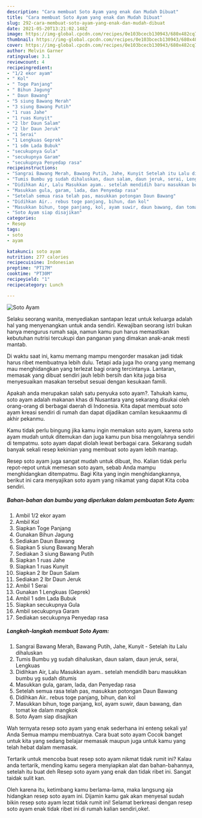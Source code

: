 ```yaml
---
description: "Cara membuat Soto Ayam yang enak dan Mudah Dibuat"
title: "Cara membuat Soto Ayam yang enak dan Mudah Dibuat"
slug: 292-cara-membuat-soto-ayam-yang-enak-dan-mudah-dibuat
date: 2021-05-20T13:21:02.148Z
image: https://img-global.cpcdn.com/recipes/0e103bcecb130943/680x482cq70/soto-ayam-foto-resep-utama.jpg
thumbnail: https://img-global.cpcdn.com/recipes/0e103bcecb130943/680x482cq70/soto-ayam-foto-resep-utama.jpg
cover: https://img-global.cpcdn.com/recipes/0e103bcecb130943/680x482cq70/soto-ayam-foto-resep-utama.jpg
author: Melvin Garner
ratingvalue: 3.1
reviewcount: 4
recipeingredient:
- "1/2 ekor ayam"
- " Kol"
- " Toge Panjang"
- " Bihun Jagung"
- " Daun Bawang"
- "5 siung Bawang Merah"
- "3 siung Bawang Putih"
- "1 ruas Jahe"
- "1 ruas Kunyit"
- "2 lbr Daun Salam"
- "2 lbr Daun Jeruk"
- "1 Serai"
- "1 Lengkuas Geprek"
- "1 sdm Lada Bubuk"
- "secukupnya Gula"
- "secukupnya Garam"
- "secukupnya Penyedap rasa"
recipeinstructions:
- "Sangrai Bawang Merah, Bawang Putih, Jahe, Kunyit Setelah itu Lalu dihaluskan"
- "Tumis Bumbu yg sudah dihaluskan, daun salam, daun jeruk, serai, Lengkuas"
- "Didihkan Air, Lalu Masukkan ayam.. setelah mendidih baru masukkan bumbu yg sudah ditumis"
- "Masukkan gula, garam, lada, dan Penyedap rasa"
- "Setelah semua rasa telah pas, masukkan potongan Daun Bawang"
- "Didihkan Air.. rebus toge panjang, bihun, dan kol"
- "Masukkan bihun, toge panjang, kol, ayam suwir, daun bawang, dan tomat ke dalam mangkok"
- "Soto Ayam siap disajikan"
categories:
- Resep
tags:
- soto
- ayam

katakunci: soto ayam 
nutrition: 277 calories
recipecuisine: Indonesian
preptime: "PT17M"
cooktime: "PT30M"
recipeyield: "1"
recipecategory: Lunch

---
```



![Soto Ayam](https://img-global.cpcdn.com/recipes/0e103bcecb130943/680x482cq70/soto-ayam-foto-resep-utama.jpg)

Selaku seorang wanita, menyediakan santapan lezat untuk keluarga adalah hal yang menyenangkan untuk anda sendiri. Kewajiban seorang istri bukan hanya mengurus rumah saja, namun kamu pun harus memastikan kebutuhan nutrisi tercukupi dan panganan yang dimakan anak-anak mesti mantab.

Di waktu  saat ini, kamu memang mampu mengorder masakan jadi tidak harus ribet membuatnya lebih dulu. Tetapi ada juga lho orang yang memang mau menghidangkan yang terlezat bagi orang tercintanya. Lantaran, memasak yang dibuat sendiri jauh lebih bersih dan kita juga bisa menyesuaikan masakan tersebut sesuai dengan kesukaan famili. 



Apakah anda merupakan salah satu penyuka soto ayam?. Tahukah kamu, soto ayam adalah makanan khas di Nusantara yang sekarang disukai oleh orang-orang di berbagai daerah di Indonesia. Kita dapat membuat soto ayam kreasi sendiri di rumah dan dapat dijadikan camilan kesukaanmu di akhir pekanmu.

Kamu tidak perlu bingung jika kamu ingin memakan soto ayam, karena soto ayam mudah untuk ditemukan dan juga kamu pun bisa mengolahnya sendiri di tempatmu. soto ayam dapat diolah lewat berbagai cara. Sekarang sudah banyak sekali resep kekinian yang membuat soto ayam lebih mantap.

Resep soto ayam juga sangat mudah untuk dibuat, lho. Kalian tidak perlu repot-repot untuk memesan soto ayam, sebab Anda mampu menghidangkan ditempatmu. Bagi Kita yang ingin menghidangkannya, berikut ini cara menyajikan soto ayam yang nikamat yang dapat Kita coba sendiri.

<!--inarticleads1-->

##### Bahan-bahan dan bumbu yang diperlukan dalam pembuatan Soto Ayam:

1. Ambil 1/2 ekor ayam
1. Ambil  Kol
1. Siapkan  Toge Panjang
1. Gunakan  Bihun Jagung
1. Sediakan  Daun Bawang
1. Siapkan 5 siung Bawang Merah
1. Sediakan 3 siung Bawang Putih
1. Siapkan 1 ruas Jahe
1. Siapkan 1 ruas Kunyit
1. Siapkan 2 lbr Daun Salam
1. Sediakan 2 lbr Daun Jeruk
1. Ambil 1 Serai
1. Gunakan 1 Lengkuas (Geprek)
1. Ambil 1 sdm Lada Bubuk
1. Siapkan secukupnya Gula
1. Ambil secukupnya Garam
1. Sediakan secukupnya Penyedap rasa




<!--inarticleads2-->

##### Langkah-langkah membuat Soto Ayam:

1. Sangrai Bawang Merah, Bawang Putih, Jahe, Kunyit - Setelah itu Lalu dihaluskan
1. Tumis Bumbu yg sudah dihaluskan, daun salam, daun jeruk, serai, Lengkuas
1. Didihkan Air, Lalu Masukkan ayam.. setelah mendidih baru masukkan bumbu yg sudah ditumis
1. Masukkan gula, garam, lada, dan Penyedap rasa
1. Setelah semua rasa telah pas, masukkan potongan Daun Bawang
1. Didihkan Air.. rebus toge panjang, bihun, dan kol
1. Masukkan bihun, toge panjang, kol, ayam suwir, daun bawang, dan tomat ke dalam mangkok
1. Soto Ayam siap disajikan




Wah ternyata resep soto ayam yang enak sederhana ini enteng sekali ya! Anda Semua mampu membuatnya. Cara buat soto ayam Cocok banget untuk kita yang sedang belajar memasak maupun juga untuk kamu yang telah hebat dalam memasak.

Tertarik untuk mencoba buat resep soto ayam nikmat tidak rumit ini? Kalau anda tertarik, mending kamu segera menyiapkan alat dan bahan-bahannya, setelah itu buat deh Resep soto ayam yang enak dan tidak ribet ini. Sangat taidak sulit kan. 

Oleh karena itu, ketimbang kamu berlama-lama, maka langsung aja hidangkan resep soto ayam ini. Dijamin kamu gak akan menyesal sudah bikin resep soto ayam lezat tidak rumit ini! Selamat berkreasi dengan resep soto ayam enak tidak ribet ini di rumah kalian sendiri,oke!.

